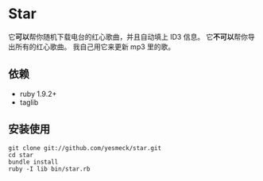 # Star

它**可以**帮你随机下载电台的红心歌曲，并且自动填上 ID3 信息。
它**不可以**帮你导出所有的红心歌曲。
我自己用它来更新 mp3 里的歌。

## 依赖

* ruby 1.9.2+
* taglib

## 安装使用

```
git clone git://github.com/yesmeck/star.git
cd star
bundle install
ruby -I lib bin/star.rb
```


